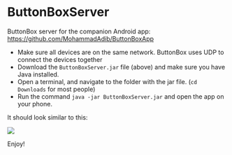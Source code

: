 # ButtonBoxServer
ButtonBox server for the companion Android app: https://github.com/MohammadAdib/ButtonBoxApp 

- Make sure all devices are on the same network. ButtonBox uses UDP to connect the devices together
- Download the ```ButtonBoxServer.jar``` file (above) and make sure you have Java installed.
- Open a terminal, and navigate to the folder with the jar file. (```cd Downloads``` for most people)
- Run the command ```java -jar ButtonBoxServer.jar``` and open the app on your phone. 


It should look similar to this:

![](https://imgur.com/8Jw0bKu)

Enjoy!
